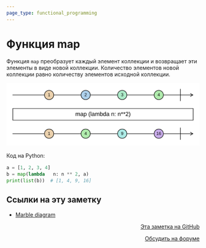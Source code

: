 ```yaml
---
page_type: functional_programming
---
```

# Функция map

Функция `map` преобразует каждый элемент коллекции и возвращает эти элементы в виде новой коллекции. Количество элементов новой коллекции равно количеству элементов исходной коллекции.

![](images/map01.svg)

Код на Python:

```python
a = [1, 2, 3, 4]
b = map(lambda   n: n ** 2, a)
print(list(b))  # [1, 4, 9, 16]
```



## Ссылки на эту заметку

* [Marble diagram](20221117180604.md)


<p v-pre style="text-align: right">
  <a href="https://github.com/Kverde/algorithms/blob/main/source/20221117165441.md" target="_blank">
  Эта заметка на GitHub
  </a>
</p>



<p v-pre style="text-align: right">
  <a href="https://discourse.comtext.space/new-topic?title=%D0%A4%D1%83%D0%BD%D0%BA%D1%86%D0%B8%D1%8F%20map&body=&category=algorithm" target="_blank">
  Обсудить на форуме
  </a>
</p>
